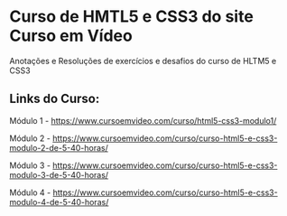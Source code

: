 # Curso de HMTL5 e CSS3 do site Curso em Vídeo
 Anotações e Resoluções de exercícios e desafios do curso de HLTM5 e CSS3

## Links do Curso:

 Módulo 1 - https://www.cursoemvideo.com/curso/html5-css3-modulo1/

 Módulo 2 - https://www.cursoemvideo.com/curso/curso-html5-e-css3-modulo-2-de-5-40-horas/

 Módulo 3 - https://www.cursoemvideo.com/curso/curso-html5-e-css3-modulo-3-de-5-40-horas/

 Módulo 4 - https://www.cursoemvideo.com/curso/curso-html5-e-css3-modulo-4-de-5-40-horas/
